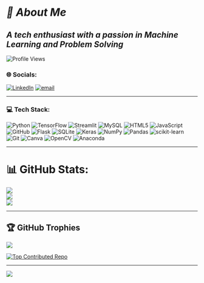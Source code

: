 # *💫 About Me*
## *A tech enthusiast with a passion in Machine Learning and Problem Solving*

![Profile Views](https://komarev.com/ghpvc/?username=SujanS1505&label=Profile%20views&color=0e75b6&style=flat)

### 🌐 Socials:
[![LinkedIn](https://img.shields.io/badge/LinkedIn-%230077B5.svg?logo=linkedin&logoColor=white)](https://linkedin.com/in/https://www.linkedin.com/in/sujan-s1505/) [![email](https://img.shields.io/badge/Email-D14836?logo=gmail&logoColor=white)](mailto:sujans1505@gmail.com) 


-------------------------------------------------------------------------

### 💻 Tech Stack:
![Python](https://img.shields.io/badge/python-3670A0?style=plastic&logo=python&logoColor=ffdd54) ![TensorFlow](https://img.shields.io/badge/TensorFlow-%23FF6F00.svg?style=plastic&logo=TensorFlow&logoColor=white) ![Streamlit](https://img.shields.io/badge/Streamlit-%23FE4B4B.svg?style=plastic&logo=streamlit&logoColor=white) ![MySQL](https://img.shields.io/badge/mysql-4479A1.svg?style=plastic&logo=mysql&logoColor=white) ![HTML5](https://img.shields.io/badge/html5-%23E34F26.svg?style=plastic&logo=html5&logoColor=white) ![JavaScript](https://img.shields.io/badge/javascript-%23323330.svg?style=plastic&logo=javascript&logoColor=%23F7DF1E) ![GitHub](https://img.shields.io/badge/github-%23121011.svg?style=plastic&logo=github&logoColor=white) ![Flask](https://img.shields.io/badge/flask-%23000.svg?style=plastic&logo=flask&logoColor=white) ![SQLite](https://img.shields.io/badge/sqlite-%2307405e.svg?style=plastic&logo=sqlite&logoColor=white) ![Keras](https://img.shields.io/badge/Keras-%23D00000.svg?style=plastic&logo=Keras&logoColor=white) ![NumPy](https://img.shields.io/badge/numpy-%23013243.svg?style=plastic&logo=numpy&logoColor=white) ![Pandas](https://img.shields.io/badge/pandas-%23150458.svg?style=plastic&logo=pandas&logoColor=white) ![scikit-learn](https://img.shields.io/badge/scikit--learn-%23F7931E.svg?style=plastic&logo=scikit-learn&logoColor=white)  ![Git](https://img.shields.io/badge/git-%23F05033.svg?style=plastic&logo=git&logoColor=white) ![Canva](https://img.shields.io/badge/Canva-%2300C4CC.svg?style=plastic&logo=Canva&logoColor=white) ![OpenCV](https://img.shields.io/badge/opencv-%23white.svg?style=plastic&logo=opencv&logoColor=white) ![Anaconda](https://img.shields.io/badge/Anaconda-%2344A833.svg?style=plastic&logo=anaconda&logoColor=white)

---------------------------------------------------------------------------------------------

# 📊 GitHub Stats:
![](https://github-readme-stats.vercel.app/api?username=SujanS1505&theme=omni&hide_border=false&include_all_commits=true&count_private=false)<br/>
![](https://nirzak-streak-stats.vercel.app/?user=SujanS1505&theme=omni&hide_border=false)<br/>
![](https://github-readme-stats.vercel.app/api/top-langs/?username=SujanS1505&theme=omni&hide_border=false&include_all_commits=true&count_private=false&layout=compact)

----------------------------------------------------------------------------------------

## 🏆 GitHub Trophies
![](https://github-profile-trophy.vercel.app/?username=SujanS1505&theme=monokai&no-frame=false&no-bg=false&margin-w=4)


[![Top Contributed Repo](https://github-contributor-stats.vercel.app/api?username=SujanS1505&limit=5&theme=dark&combine_all_yearly_contributions=true)](https://github.com/SujanS1505?tab=repositories)


---
[![](https://visitcount.itsvg.in/api?id=SujanS1505&icon=4&color=1)](https://visitcount.itsvg.in)

<!-- Proudly created with GPRM ( https://gprm.itsvg.in ) -->
